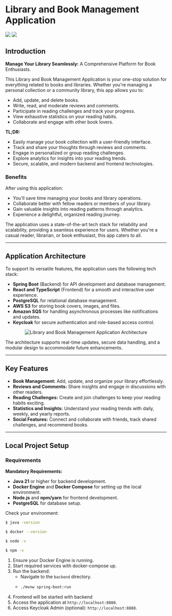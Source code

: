 # Library and Book Management Application


[![](https://img.shields.io/badge/Spring%20Boot%20Version-3.2.1-orange)](/pom.xml)
[![](https://img.shields.io/badge/Java%20Version-21-orange)](/pom.xml)

## Introduction

**Manage Your Library Seamlessly:** A Comprehensive Platform for Book Enthusiasts.

This Library and Book Management Application is your one-stop solution for everything related to books and libraries. Whether you're managing a personal collection or a community library, this app allows you to:

- Add, update, and delete books.
- Write, read, and moderate reviews and comments.
- Participate in reading challenges and track your progress.
- View exhaustive statistics on your reading habits.
- Collaborate and engage with other book lovers.

**TL;DR:**

- Easily manage your book collection with a user-friendly interface.
- Track and share your thoughts through reviews and comments.
- Engage in personalized or group reading challenges.
- Explore analytics for insights into your reading trends.
- Secure, scalable, and modern backend and frontend technologies.

### Benefits

After using this application:

- You'll save time managing your books and library operations.
- Collaborate better with fellow readers or members of your library.
- Gain valuable insights into reading patterns through analytics.
- Experience a delightful, organized reading journey.

The application uses a state-of-the-art tech stack for reliability and scalability, providing a seamless experience for users. Whether you're a casual reader, librarian, or book enthusiast, this app caters to all.

---

## Application Architecture

To support its versatile features, the application uses the following tech stack:

- **Spring Boot** (Backend) for API development and database management.
- **React and TypeScript** (Frontend) for a smooth and interactive user experience.
- **PostgreSQL** for relational database management.
- **AWS S3** for storing book covers, images, and files.
- **Amazon SQS** for handling asynchronous processes like notifications and updates.
- **Keycloak** for secure authentication and role-based access control.

<p align="center">
  <img src="https://via.placeholder.com/750x666.png?text=Library+Management+Architecture" alt="Library and Book Management Application Architecture">
</p>

The architecture supports real-time updates, secure data handling, and a modular design to accommodate future enhancements.

---

## Key Features

- **Book Management:** Add, update, and organize your library effortlessly.
- **Reviews and Comments:** Share insights and engage in discussions with other readers.
- **Reading Challenges:** Create and join challenges to keep your reading habits exciting.
- **Statistics and Insights:** Understand your reading trends with daily, weekly, and yearly reports.
- **Social Features:** Connect and collaborate with friends, track shared challenges, and recommend books.

---

## Local Project Setup

### Requirements

**Mandatory Requirements:**

- **Java 21** or higher for backend development.
- **Docker Engine** and **Docker Compose** for setting up the local environment.
- **Node.js** and **npm/yarn** for frontend development.
- **PostgreSQL** for database setup.

Check your environment:

```bash
$ java -version
```

```bash
$ docker --version
```

```bash
$ node -v
```

```bash
$ npm -v
```

1. Ensure your Docker Engine is running.
2. Start required services with docker-compose up.
3. Run the backend:
    - Navigate to the `backend` directory.
    - ```bash
      ./mvnw spring-boot:run
      ```
4. Frontend will be started with backend
5. Access the application at `http://localhost:8080`.
6. Access Keycloak Admin (optional): `http://localhost:8888`.

